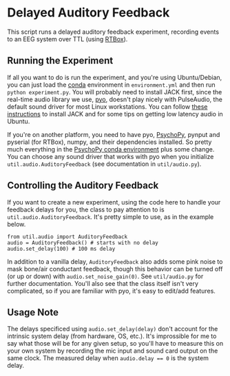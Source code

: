 # Delayed Auditory Feedback

This script runs a delayed auditory feedback experiment, recording events to an EEG system over TTL (using [RTBox](https://github.com/xiangruili/RTBox_py)). 

## Running the Experiment 

If all you want to do is run the experiment, and you're using Ubuntu/Debian, you can just load the [conda](https://www.anaconda.com/) environment in `environment.yml` and then run `python experiment.py`. You will probably need to install JACK first, since the real-time audio library we use, [pyo](https://github.com/belangeo/pyo), doesn't play nicely with PulseAudio, the default sound driver for most Linux workstations. You can follow [these instructions](https://coroto.gitbook.io/linux-audio-survival-kit/) to install JACK and for some tips on getting low latency audio in Ubuntu.

If you're on another platform, you need to have pyo, [PsychoPy](https://github.com/psychopy/psychopy), pynput and pyserial (for RTBox), numpy, and their dependencies installed. So pretty much everything in the [PsychoPy conda environment](https://raw.githubusercontent.com/psychopy/psychopy/master/conda/psychopy-env.yml) plus some change. You can choose any sound driver that works with pyo when you initialize `util.audio.AuditoryFeedback` (see documentation in `util/audio.py`).

## Controlling the Auditory Feedback

If you want to create a new experiment, using the code here to handle your feedback delays for you, the class to pay attention to is `util.audio.AuditoryFeedback`. It's pretty simple to use, as in the example below.

```
from util.audio import AuditoryFeedback
audio = AuditoryFeedback() # starts with no delay
audio.set_delay(100) # 100 ms delay
```

In addition to a vanilla delay, `AuditoryFeedback` also adds some pink noise to mask bone/air conductant feedback, though this behavior can be turned off (or up or down) with `audio.set_noise_gain(0)`. See `util/audio.py` for further documentation. You'll also see that the class itself isn't very complicated, so if you are familiar with pyo, it's easy to edit/add features. 

## Usage Note

The delays specificed using `audio.set_delay(delay)` don't account for the intrinsic system delay (from hardware, OS, etc.). It's improssible for me to say what those will be for any given setup, so you'll have to measure this on your own system by recording the mic input and sound card output on the same clock. The measured delay when `audio.delay == 0` is the system delay.